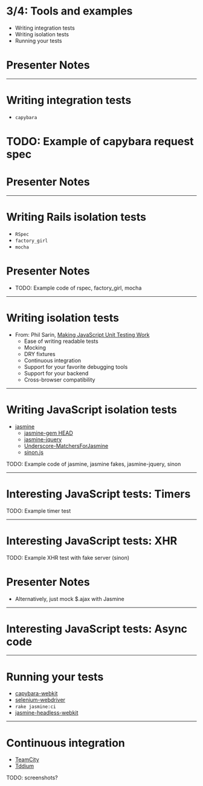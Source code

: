 # 3/4: Tools and examples

* Writing integration tests
* Writing isolation tests
* Running your tests

# Presenter Notes

---
# Writing integration tests
* `capybara`
# TODO: Example of capybara request spec
# Presenter Notes

---
# Writing Rails isolation tests

* `RSpec`
* `factory_girl`
* `mocha`

# Presenter Notes

* TODO: Example code of rspec, factory_girl, mocha

---
# Writing isolation tests

* From: Phil Sarin, [Making JavaScript Unit Testing Work](http://4cupsr.us/blog/2011/9/12/making-javascript-unit-testing-work-part-1-what-matters.html)
    * Ease of writing readable tests
    * Mocking
    * DRY fixtures
    * Continuous integration
    * Support for your favorite debugging tools
    * Support for your backend
    * Cross-browser compatibility

---
# Writing JavaScript isolation tests

* [jasmine](http://pivotal.github.com/jasmine/)
    * [jasmine-gem HEAD](http://github.com/pivotal/jasmine-gem)
    * [jasmine-jquery](https://github.com/velesin/jasmine-jquery)
    * [Underscore-MatchersForJasmine](https://github.com/raganwald/Underscore-Matchers-for-Jasmine)
    * [sinon.js](sinonjs.org)

TODO: Example code of jasmine, jasmine fakes, jasmine-jquery, sinon

---
# Interesting JavaScript tests: Timers

TODO: Example timer test

---
# Interesting JavaScript tests: XHR

TODO: Example XHR test with fake server (sinon)

# Presenter Notes

* Alternatively, just mock $.ajax with Jasmine

---
# Interesting JavaScript tests: Async code

---
# Running your tests

* [capybara-webkit](http://github.com/thoughtbot/capybara-webkit)
* [selenium-webdriver](http://rubygems.org/gems/selenium-webdriver)
* `rake jasmine:ci`
* [jasmine-headless-webkit](http://johnbintz.github.com/jasmine-headless-webkit/)

---
# Continuous integration

* [TeamCity](http://www.jetbrains.com/teamcity/)
* [Tddium](https://www.tddium.com/)

TODO: screenshots?
